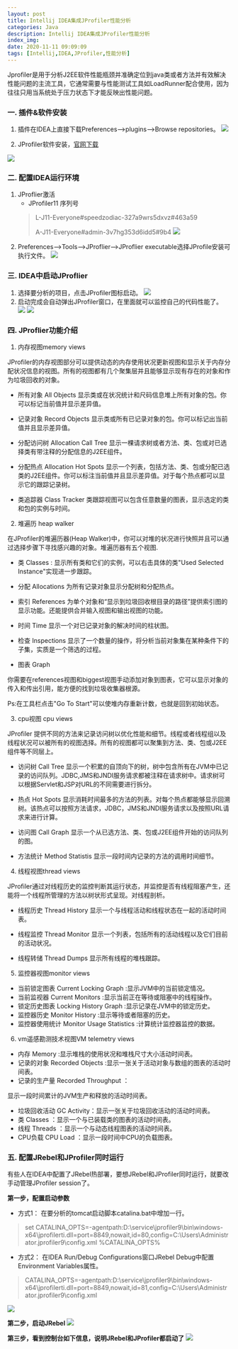```yaml
---
layout: post
title: Intellij IDEA集成JProfiler性能分析
categories: Java
description: Intellij IDEA集成JProfiler性能分析
index_img: 
date: 2020-11-11 09:09:09
tags: [Intellij,IDEA,JProfiler,性能分析]
---
```


Jprofiler是用于分析J2EE软件性能瓶颈并准确定位到java类或者方法并有效解决性能问题的主流工具，它通常需要与性能测试工具如LoadRunner配合使用，因为往往只用当系统处于压力状态下才能反映出性能问题。

### 一. 插件&软件安装

1. 插件在IDEA上直接下载Preferences–>plugins–>Browse repositories。
![](/images/posts/other/1604971412833.jpg)

2. JProfiler软件安装，[官网下载](https://www.ej-technologies.com/download/jprofiler/files)

![](/images/posts/other/1604971709654.jpg)

### 二. 配置IDEA运行环境
1. JProflier激活
    * JProfiler11 序列号
    > L-J11-Everyone#speedzodiac-327a9wrs5dxvz#463a59
    > 
    >A-J11-Everyone#admin-3v7hg353d6idd5#9b4
    ![](/images/posts/other/2018042515023882.png)
2. Preferences–>Tools–>JProflier–>JProflier executable选择JProfile安装可执行文件。
![](/images/posts/other/QQ20201110-093306.png)

### 三. IDEA中启动JProflier

1. 选择要分析的项目，点击JProfiler图标启动。
 ![](/images/posts/other/1604972954014.png)
2. 启动完成会自动弹出JProfiler窗口，在里面就可以监控自己的代码性能了。
![](/images/posts/other/20201110095319.png)
![](/images/posts/other/QQ20201110-095418.png)

### 四. JProflier功能介绍
1. 内存视图memory views

JProfiler的内存视图部分可以提供动态的内存使用状况更新视图和显示关于内存分配状况信息的视图。所有的视图都有几个聚集层并且能够显示现有存在的对象和作为垃圾回收的对象。

*   所有对象 All Objects 显示类或在状况统计和尺码信息堆上所有对象的包。你可以标记当前值并显示差异值。

*   记录对象 Record Objects 显示类或所有已记录对象的包。你可以标记出当前值并且显示差异值。

*   分配访问树 Allocation Call Tree 显示一棵请求树或者方法、类、包或对已选择类有带注释的分配信息的J2EE组件。

*   分配热点 Allocation Hot Spots
    显示一个列表，包括方法、类、包或分配已选类的J2EE组件。你可以标注当前值并且显示差异值。对于每个热点都可以显示它的跟踪记录树。

*   类追踪器 Class Tracker 类跟踪视图可以包含任意数量的图表，显示选定的类和包的实例与时间。

2. 堆遍历 heap walker

在JProfiler的堆遍历器(Heap Walker)中，你可以对堆的状况进行快照并且可以通过选择步骤下寻找感兴趣的对象。堆遍历器有五个视图.

*   类 Classes : 显示所有类和它们的实例，可以右击具体的类"Used Selected Instance"实现进一步跟踪。

*   分配 Allocations 为所有记录对象显示分配树和分配热点。

*   索引 References 为单个对象和“显示到垃圾回收根目录的路径”提供索引图的显示功能。还能提供合并输入视图和输出视图的功能。

*   时间 Time 显示一个对已记录对象的解决时间的柱状图。

*   检查 Inspections 显示了一个数量的操作，将分析当前对象集在某种条件下的子集，实质是一个筛选的过程。

*   图表 Graph

你需要在references视图和biggest视图手动添加对象到图表，它可以显示对象的传入和传出引用，能方便的找到垃圾收集器根源。

Ps:在工具栏点击"Go To Start"可以使堆内存重新计数，也就是回到初始状态。

3. cpu视图 cpu views

JProfiler 提供不同的方法来记录访问树以优化性能和细节。线程或者线程组以及线程状况可以被所有的视图选择。所有的视图都可以聚集到方法、类、包或J2EE组件等不同层上。

*   访问树 Call Tree
    显示一个积累的自顶向下的树，树中包含所有在JVM中已记录的访问队列。JDBC,JMS和JNDI服务请求都被注释在请求树中。请求树可以根据Servlet和JSP对URL的不同需要进行拆分。

*   热点 Hot Spots
    显示消耗时间最多的方法的列表。对每个热点都能够显示回溯树。该热点可以按照方法请求，JDBC，JMS和JNDI服务请求以及按照URL请求来进行计算。

*   访问图 Call Graph 显示一个从已选方法、类、包或J2EE组件开始的访问队列的图。

*   方法统计 Method Statistis 显示一段时间内记录的方法的调用时间细节。

4. 线程视图thread views

JProfiler通过对线程历史的监控判断其运行状态，并监控是否有线程阻塞产生，还能将一个线程所管理的方法以树状形式呈现。对线程剖析。

*   线程历史 Thread History
    显示一个与线程活动和线程状态在一起的活动时间表。

*   线程监控 Thread Monitor
    显示一个列表，包括所有的活动线程以及它们目前的活动状况。

*   线程转储 Thread Dumps
    显示所有线程的堆栈跟踪。

5. 监控器视图monitor views

*   当前锁定图表 Current Locking Graph :显示JVM中的当前锁定情况。
*   当前监视器 Current Monitors :显示当前正在等待或阻塞中的线程操作。
*   锁定历史图表 Locking History Graph :显示记录在JVM中的锁定历史。
*   监控器历史 Monitor History :显示等待或者阻塞的历史。
*   监控器使用统计 Monitor Usage Statistics :计算统计监控器监控的数据。

6. vm遥感勘测技术视图VM telemetry views

*   内存 Memory :显示堆栈的使用状况和堆栈尺寸大小活动时间表。
*   记录的对象 Recorded Objects :显示一张关于活动对象与数组的图表的活动时间表。
*   记录的生产量 Recorded Throughput ：

显示一段时间累计的JVM生产和释放的活动时间表。

*   垃圾回收活动 GC Activity：显示一张关于垃圾回收活动的活动时间表。
*   类 Classes ：显示一个与已装载类的图表的活动时间表。
*   线程 Threads ：显示一个与动态线程图表的活动时间表。
*   CPU负载 CPU Load ：显示一段时间中CPU的负载图表。


### 五. 配置JRebel和JProfiler同时运行
有些人在IDEA中配置了JRebel热部署，要想JRebel和JProfiler同时运行，就要改手动管理JProfiler session了。

**第一步，配置启动参数**
- 方式1：
在要分析的tomcat启动脚本catalina.bat中增加一行。
> set CATALINA_OPTS=-agentpath:D:\service\jprofiler9\bin\windows-x64\jprofilerti.dll=port=8849,nowait,id=80,config=C:\Users\Administrator\.jprofiler9\config.xml %CATALINA_OPTS%
- 方式2：
在IDEA Run/Debug Configurations窗口JRebel Debug中配置Environment Variables属性。
> CATALINA_OPTS=-agentpath:D:\service\jprofiler9\bin\windows-x64\jprofilerti.dll\=port\=8849,nowait,id\=81,config\=C:\Users\Administrator\.jprofiler9\config.xml

![](/images/posts/other/20201110095319.png)

**第二步，启动JRebel**
![](/images/posts/other/QQ20201110-095418.png)

**第三步，看到控制台如下信息，说明JRebel和JProfiler都启动了**
![](/images/posts/other/QQ20201110-095418.png)